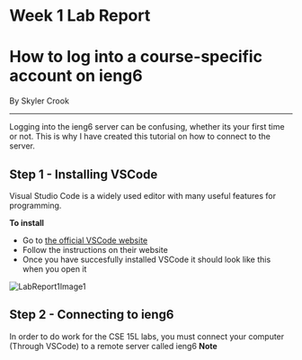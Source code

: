 # Week 1 Lab Report
# How to log into a course-specific account on ieng6
By Skyler Crook
***
Logging into the ieng6 server can be confusing, whether its your first time or not. This is why I have created this tutorial on how to connect to the server.
## Step 1 - Installing VSCode
Visual Studio Code is a widely used editor with many useful features for programming.

**To install**
* Go to [the official VSCode website](https://code.visualstudio.com/)
* Follow the instructions on their website
* Once you have succesfully installed VSCode it should look like this when you open it

![LabReport1Image1](https://user-images.githubusercontent.com/105748004/212146281-2a6c437b-6505-440a-ac8f-8483e3c662d2.png)


## Step 2 - Connecting to ieng6
In order to do work for the CSE 15L labs, you must connect your computer (Through VSCode) to a remote server called ieng6
**Note**


